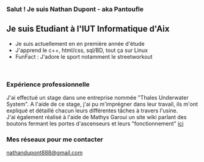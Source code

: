 ### Salut ! Je suis Nathan Dupont - aka Pantoufle

## Je suis Etudiant à l'IUT Informatique d'Aix
- Je suis actuellement en en première année d'étude
- J'apprend le c++, html/css, sql/BD, tout ça sur Linux
- FunFact : J'adore le sport notamment le streetworkout
<br/>

### Expérience professionnelle
J'ai effectué un stage dans une entreprise nommée "Thales Underwater System". A l'aide de ce stage, j'ai pu m'imprégner dans leur travail, ils m'ont expliqué et détaillé chacun leurs différentes tâches à travers l'usine.<br/>
J'ai également réalisé à l'aide de Mathys Garoui un site wiki parlant des boutons fermant les portes d'ascenseurs et leurs "fonctionnement" [ici]
<br/>
### Mes réseaux pour me contacter

nathandupont888@gmail.com

[ici]: https://boutons-de-fermeture-de-porte-des-ascenseurs.fandom.com/fr/wiki/Wiki_Boutons_de_fermeture_de_porte_des_ascenseurs#Comment_fonctionnent_les_boutons_de_l.27ascenseur_.3F
